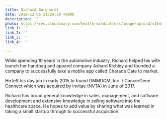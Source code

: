 ```yaml
---
title: Richard Burghardt
date: 2018-12-06 21:24:50 +0000
description: ''
photo: https://res.cloudinary.com/health-wildcatters/image/upload/v1544131513/image.png
link_1: ''
link_2: ''
link_3: ''
link_4: ''

---
```

While spending 10 years in the automotive industry, Richard helped his wife launch her handbag and apparel company Ashard Richley and founded a company to successfully take a mobile app called Charade Date to market.

 

He left his day job in early 2015 to found OMMDOM, Inc. / CancerGene Connect which was acquired by Invitae (NVTA) in June of 2017.

 

Richard has broad general knowledge in sales, management, and software development and extensive knowledge in selling software into the healthcare space. He hopes to add value by sharing what was learned in taking a small startup through to successful acquisition.